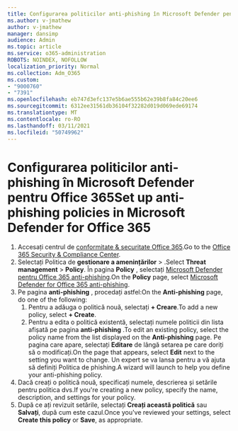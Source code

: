 ```yaml
---
title: Configurarea politicilor anti-phishing în Microsoft Defender pentru Office 365
ms.author: v-jmathew
author: v-jmathew
manager: dansimp
audience: Admin
ms.topic: article
ms.service: o365-administration
ROBOTS: NOINDEX, NOFOLLOW
localization_priority: Normal
ms.collection: Adm_O365
ms.custom:
- "9000760"
- "7391"
ms.openlocfilehash: eb747d3efc137e5b6ae555b62e39b8fa84c20ee6
ms.sourcegitcommit: 6312ee31561db36104f32282d019d069ede69174
ms.translationtype: MT
ms.contentlocale: ro-RO
ms.lasthandoff: 03/11/2021
ms.locfileid: "50749962"
---
```

# <a name="set-up-anti-phishing-policies-in-microsoft-defender-for-office-365"></a><span data-ttu-id="0bd6c-102">Configurarea politicilor anti-phishing în Microsoft Defender pentru Office 365</span><span class="sxs-lookup"><span data-stu-id="0bd6c-102">Set up anti-phishing policies in Microsoft Defender for Office 365</span></span>

1. <span data-ttu-id="0bd6c-103">Accesați centrul de [conformitate & securitate Office 365](https://go.microsoft.com/fwlink/p/?linkid=2077143).</span><span class="sxs-lookup"><span data-stu-id="0bd6c-103">Go to the [Office 365 Security & Compliance Center](https://go.microsoft.com/fwlink/p/?linkid=2077143).</span></span>
2. <span data-ttu-id="0bd6c-104">Selectați Politica de **gestionare a amenințărilor**  >  .</span><span class="sxs-lookup"><span data-stu-id="0bd6c-104">Select **Threat management** > **Policy**.</span></span> <span data-ttu-id="0bd6c-105">În pagina **Policy** , selectați [Microsoft Defender pentru Office 365 anti-phishing](https://go.microsoft.com/fwlink/?linkid=2101369).</span><span class="sxs-lookup"><span data-stu-id="0bd6c-105">On the **Policy** page, select [Microsoft Defender for Office 365 anti-phishing](https://go.microsoft.com/fwlink/?linkid=2101369).</span></span>
3. <span data-ttu-id="0bd6c-106">Pe pagina **anti-phishing** , procedați astfel:</span><span class="sxs-lookup"><span data-stu-id="0bd6c-106">On the **Anti-phishing** page, do one of the following:</span></span>
    1. <span data-ttu-id="0bd6c-107">Pentru a adăuga o politică nouă, selectați **+ Creare**.</span><span class="sxs-lookup"><span data-stu-id="0bd6c-107">To add a new policy, select **+ Create**.</span></span>
    1. <span data-ttu-id="0bd6c-108">Pentru a edita o politică existentă, selectați numele politicii din lista afișată pe pagina **anti-phishing** .</span><span class="sxs-lookup"><span data-stu-id="0bd6c-108">To edit an existing policy, select the policy name from the list displayed on the **Anti-phishing** page.</span></span> <span data-ttu-id="0bd6c-109">Pe pagina care apare, selectați **Editare** de lângă setarea pe care doriți să o modificați.</span><span class="sxs-lookup"><span data-stu-id="0bd6c-109">On the page that appears, select **Edit** next to the setting you want to change.</span></span> <span data-ttu-id="0bd6c-110">Un expert se va lansa pentru a vă ajuta să definiți Politica de phishing.</span><span class="sxs-lookup"><span data-stu-id="0bd6c-110">A wizard will launch to help you define your anti-phishing policy.</span></span>
4. <span data-ttu-id="0bd6c-111">Dacă creați o politică nouă, specificați numele, descrierea și setările pentru politica dvs.</span><span class="sxs-lookup"><span data-stu-id="0bd6c-111">If you're creating a new policy, specify the name, description, and settings for your policy.</span></span>
5. <span data-ttu-id="0bd6c-112">După ce ați revizuit setările, selectați **Creați această politică** sau **Salvați**, după cum este cazul.</span><span class="sxs-lookup"><span data-stu-id="0bd6c-112">Once you've reviewed your settings, select **Create this policy** or **Save**, as appropriate.</span></span>
